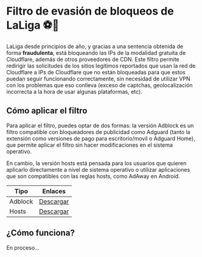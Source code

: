 # Filtro de evasión de bloqueos de LaLiga ⚽🚫
LaLiga desde principios de año, y gracias a una sentencia obtenida de forma **fraudulenta**, está bloqueando las IPs de la modalidad gratuita de Cloudflare, además de otros proveedores de CDN. Este filtro permite redirigir las solicitudes de los sitios legítimos reportados que usan la red de Cloudflare a IPs de Cloudflare que no están bloqueadas para que estos puedan seguir funcionando correctamente, sin necesidad de utilizar VPN con los problemas que eso conlleva (exceso de captchas, geolocalización incorrecta a la hora de usar algunas plataformas, etc).

## Cómo aplicar el filtro
Para aplicar el filtro, puedes optar de dos formas: la versión Adblock es un filtro compatible con bloqueadores de publicidad como Adguard (tanto la extensión como versiones de pago para escritorio/movil o Adguard Home), que permite aplicar el filtro sin hacer modificaciones en el sistema operativo. 

En cambio, la versión hosts está pensada para los usuarios que quieren aplicarlo directamente a nivel de sistema operativo o utilizar aplicaciones que son compatibles con las reglas hosts, como AdAway en Android.

| Tipo    | Enlaces |
|---------|---------|
| Adblock | [Descargar](https://raw.githubusercontent.com/fdezsergio02/Anti-LaLiga/refs/heads/main/filters/adblock.txt) |
| Hosts   | [Descargar](https://raw.githubusercontent.com/fdezsergio02/Anti-LaLiga/refs/heads/main/filters/hosts.txt) |

## ¿Cómo funciona? 
En proceso...
